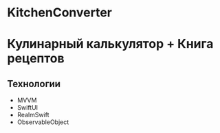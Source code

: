 # KitchenConverter

# Кулинарный калькулятор + Книга рецептов

## Технологии

- MVVM
- SwiftUI
- RealmSwift
- ObservableObject
